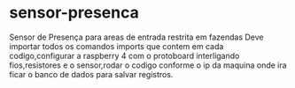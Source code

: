 # sensor-presenca
  Sensor de Presença para areas de entrada restrita em fazendas
Deve importar todos os comandos imports que contem em cada codigo,configurar a raspberry 4 com o protoboard interligando fios,resistores e o sensor,rodar o codigo conforme o ip da maquina onde ira ficar o banco de dados para salvar registros.

